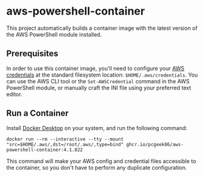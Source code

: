 # aws-powershell-container
This project automatically builds a container image with the latest version of the AWS PowerShell module installed.

## Prerequisites

In order to use this container image, you'll need to configure your [AWS credentials](https://docs.aws.amazon.com/cli/latest/userguide/cli-configure-files.html) at the standard filesystem location: `$HOME/.aws/credentials`.
You can use the AWS CLI tool or the `Set-AWSCredential` command in the AWS PowerShell module, or manually craft the INI file using your preferred text editor.

## Run a Container

Install [Docker Desktop](https://www.docker.com/products/docker-desktop) on your system, and run the following command:

```
docker run --rm --interactive --tty --mount "src=$HOME/.aws/,dst=/root/.aws/,type=bind" ghcr.io/pcgeek86/aws-powershell-container:4.1.822
```

This command will make your AWS config and credential files accessible to the container, so you don't have to perform any duplicate configuration.

